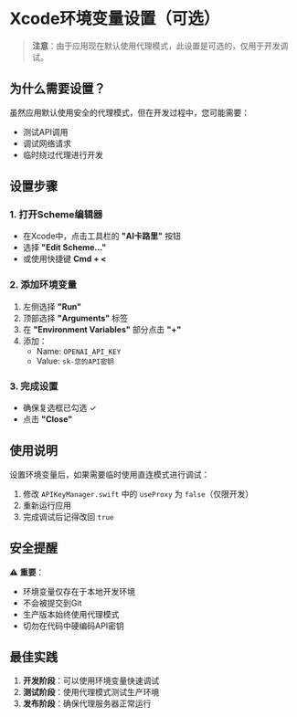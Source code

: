 # Xcode环境变量设置（可选）

> **注意**：由于应用现在默认使用代理模式，此设置是可选的，仅用于开发调试。

## 为什么需要设置？

虽然应用默认使用安全的代理模式，但在开发过程中，您可能需要：
- 测试API调用
- 调试网络请求
- 临时绕过代理进行开发

## 设置步骤

### 1. 打开Scheme编辑器
- 在Xcode中，点击工具栏的 **"AI卡路里"** 按钮
- 选择 **"Edit Scheme..."**
- 或使用快捷键 **Cmd + <**

### 2. 添加环境变量
1. 左侧选择 **"Run"**
2. 顶部选择 **"Arguments"** 标签
3. 在 **"Environment Variables"** 部分点击 **"+"**
4. 添加：
   - Name: `OPENAI_API_KEY`
   - Value: `sk-您的API密钥`

### 3. 完成设置
- 确保复选框已勾选 ✓
- 点击 **"Close"**

## 使用说明

设置环境变量后，如果需要临时使用直连模式进行调试：

1. 修改 `APIKeyManager.swift` 中的 `useProxy` 为 `false`（仅限开发）
2. 重新运行应用
3. 完成调试后记得改回 `true`

## 安全提醒

⚠️ **重要**：
- 环境变量仅存在于本地开发环境
- 不会被提交到Git
- 生产版本始终使用代理模式
- 切勿在代码中硬编码API密钥

## 最佳实践

1. **开发阶段**：可以使用环境变量快速调试
2. **测试阶段**：使用代理模式测试生产环境
3. **发布阶段**：确保代理服务器正常运行